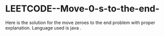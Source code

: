 # LEETCODE--Move-0-s-to-the-end-
Here is the solution for the move zeroes to the end problem with proper explanation. Language used is java .
